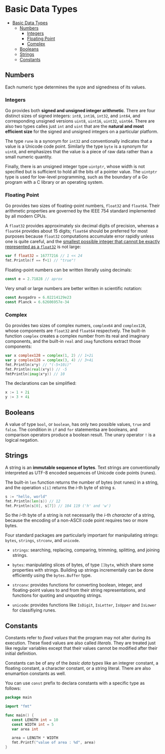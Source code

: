 # Basic Data Types

- [Basic Data Types](#basic-data-types)
  - [Numbers](#numbers)
    - [Integers](#integers)
    - [Floating Point](#floating-point)
    - [Complex](#complex)
  - [Booleans](#booleans)
  - [Strings](#strings)
  - [Constants](#constants)


## Numbers

Each numeric type determines the syze and signedness of its values.

### Integers

Go provides both **signed and unsigned integer arithmetic**. There are four distinct sizes of signed integers: `int8`, `int16`, `int32`, and `int64`, and corresponding unsigned versions `uint8`, `uint16`, `uint32`, `uint64`. There are also two types calles just `int` and `uint` that are the **natural and most efficient size** for the signed and unsigned integers on a particular platform.

The type `rune` is a synonym for `int32` and conventionally indicates that a value is a Unicode code point. Similarly the type `byte` is a synonym for `uint8`, and emphasizes that the value is a piece of raw data rather than a small numeric quantity.

Finally, there is an unsigned integer type `uintptr`, whose width is not specified but is sufficient to hold all the bits of a pointer value. The `uintptr` type is used for low-level programming, such as the boundary of a Go program with a C library or an operating system.

### Floating Point

Go provides two sizes of floating-point numbers, `float32` and `float64`. Their arithmetic properties are governed by the IEEE 754 standard implemented by all modern CPUs.

A `float32` provides approximately six decimal digits of precision, whereas a `float64` provides about 15 digits; `float64` should be preferred for most purposes because `float32` computations accumulate error rapidly unless one is quite careful, and the [smallest possible integer that cannot be exactly represented as a `float32`](https://stackoverflow.com/a/49758066/9248356) is not large:

```go
var f float32 = 16777216 // 1 << 24
fmt.Println(f == f+1) // "true"!
```

Floating-point numbers can be written literally using decimals:

```go
const e = 2.71828 // aprox
```

Very small or large numbers are better written in scientific notation:

```go
const Avogadro = 6.02214129e23
const Planck = 6.62606957e-34
```

### Complex

Go provides two sizes of complex numers, `complex64` and `complex128`, whose components are `float32` and `float64` respectvely. The built-in function `complex` creates a complex number from its real and imaginary components, and the built-in `real` and `imag` functions extract those components:

```go
var x complex128 = complex(1, 2) // 1+2i
var y complex128 = complex(3, 4) // 3+4i
fmt.Println(x*y) // "(-5+10i)"
fmt.Println(real(x*y)) // -5
fmtPrintln(imag(x*y)) // 10
```

The declarations can be simplified:

```go
x := 1 + 2i
y := 3 + 4i
```

## Booleans

A value of type `bool`, or `boolean`, has only two possible values, `true` and `false`. The condition in `if` and `for` statementsa are booleans, and comparison operators produce a boolean result. The unary operator `!` is a logical negation.

## Strings

A string is an **immutable sequence of bytes**. Text strings are conventionally interpreted as UTF-8 encoded sequences of Unicode code points (runes).

The built-in `len` function returns the number of bytes (not runes) in a string, and the operation `s[i]` returns the *i*-th byte of string *s*.

```go
s := "hello, world"
fmt.Println(len(s)) // 12
fmt.Println(s[0], s[7]) // 104 119 ('h' and 'w')
```

So the *i*-th byte of a string is not necessarily the *i*-th *character* of a string, because the encoding of a non-ASCII code point requires two or more bytes.

Four standard packages are particularly important for manipuilating strings: `bytes`, `strings`, `strconv`, and `unicode`.

* `strings`: searching, replacing, comparing, trimming, splitting, and joining strings.

* `bytes`: manipulating slices of bytes, of type `[]byte`, which share some properties with strings. Building up strings incrementally can be done efficiently using the `bytes.Buffer` type.

* `strconv`: provides functions for converting boolean, integer, and floating-point values to and from their string representations, and functions for quoting and unquoting strings.

* `unicode`: provides functions like `IsDigit`, `IsLetter`, `IsUpper` and `IsLower` for classifiying runes.

## Constants

Constants refer to *fixed values* that the program may not alter during its execution. These fixed values are also called *literals*. They are treated just like regular variables except that their values cannot be modified after their initial definition.

Constants can be of any of the *basic data types* like an integrer constant, a floating constant, a character constant, or a string literal. There are also enumartion constants as well.

You can use `const` prefix to declara constants with a specific type as follows:

```go
package main

import "fmt"

func main() {
   const LENGTH int = 10
   const WIDTH int = 5   
   var area int

   area = LENGTH * WIDTH
   fmt.Printf("value of area : %d", area)   
}
```
